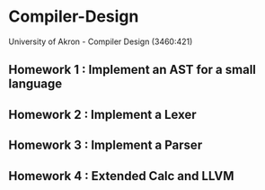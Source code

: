 # Compiler-Design
University of Akron - Compiler Design (3460:421)

## Homework 1 : Implement an AST for a small language
## Homework 2 : Implement a Lexer
## Homework 3 : Implement a Parser
## Homework 4 : Extended Calc and LLVM
